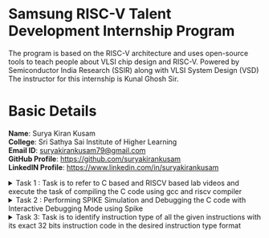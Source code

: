# Samsung RISC-V Talent Development Internship Program
The program is based on the RISC-V architecture and uses open-source tools to teach people about VLSI chip design and RISC-V. Powered by Semiconductor India Research (SSIR) along with VLSI System Design (VSD) The instructor for this internship is Kunal Ghosh Sir.

# Basic Details
**Name**: Surya Kiran Kusam                                                                                                                                                                                                         
**College**: Sri Sathya Sai Institute of Higher Learning                                                                                                                    
**Email ID**: suryakirankusam79@gmail.com                                                                                                                                                                                               
**GitHub Profile**: https://github.com/suryakirankusam                                                                                                                                                                                
**LinkedIN Profile**: https://www.linkedin.com/in/suryakirankusam 

<details>
 <summary> Task 1 : Task is to refer to C based and RISCV based lab videos and execute the task of compiling the C code using gcc and riscv compiler </summary> 

 ## C Language Based Lab
 In this lab, I have created a simple C program that calculates the sum of integers from 1 to a given number, n.
Started by typing the following command in the terminal to make sure that i am in the home directory
Next, I have written my C program. Opened an editor, for example leafpad, and create a new file called sum1ton.c
Wrote the code for the sum of numbers from 1 to n

![Screenshot 2025-01-04 193219](https://github.com/user-attachments/assets/2909c488-715c-44dc-be5a-1b39873795ba)


Once the code was written, saved the file and close the editor.
To compile the program, used the gcc command. Ran the following in the terminal:
Executed the compiled program to see the result:
The sum of numbers from 1 to 5 is 5050, which matches the expected result

![Screenshot 2025-01-04 203234](https://github.com/user-attachments/assets/e6ba9e17-fd8d-4a55-9ff6-312937e1d4a6)


Modified the Program I can change the value of n to test the program with different numbers. For example, change n = 5 to n = 55 and recompile

![image](https://github.com/user-attachments/assets/ea089d83-e40c-4652-a421-574de48fd729)


Then saved the file and re-ran the compilation and execution steps.
This simple program demonstrates how to calculate the sum of integers from 1 to n using a for loop. I can now experiment with different values of n and observed the results.

![image](https://github.com/user-attachments/assets/12d47dbf-8725-4114-a727-f8395387fc00)

## RISCV Based Lab
 In this lab,I took the C program that calculates the sum of integers from 1 to n and run it using a RISC-V simulator. I first compiled it with the RISC-V GCC compiler, explored the assembly code generated, and analyze the instructions. Here’s a step-by-step guide to executing this task. First, ensured that the C program I wrote in the previous lab is saved. Now, compiled it using the RISC-V GCC compiler. Used the following command in the terminal: 
```
riscv64-unknown-elf-gcc -O1 -march=rv64i -mabi=lp64 -o sum_1_to_n.o sum_1_to_n.c
```

![image](https://github.com/user-attachments/assets/cc472e8b-de8f-4c34-899c-f9754cbd47af)


Viewed the assembly code generated for the program. Used the objdump command to disassemble the object file.  Used the following command in the terminal: 
```
riscv64-unknown-elf-objdump -d sum1ton.o
```

![image](https://github.com/user-attachments/assets/323a73cd-dec4-4220-844e-babe39a0526a)

This will output a list of assembly instructions. The code may be long, so you can pipe it to less for easier navigation:

Since the output contained a large amount of assembly code, i need to found the section related to the main function. To do this, press / to search within less, and type main to jump to the main function's assembly code. Press n to move through occurrences until you find the correct section.

![image](https://github.com/user-attachments/assets/1c0336a7-9ca2-4882-97d3-328ce5766b12)


Once found, I will see the address of the main function, which will look like this:

![image](https://github.com/user-attachments/assets/d2b5afed-e423-4c11-8dcc-d08ef0c19956)


Focused on the assembly instructions generated. I saw a series of instructions that correspond to the operations in your C program.
Determined the Number of Instructions to calculate the number of instructions in the main function:
Look at the address of the first instruction in the main function (e.g., 10184).
Look at the address of the next instruction after the main function ends (e.g., 101C0).
Since each instruction occupies 4 bytes in RISC-V, you can calculate the total number of instructions by subtracting the starting address of the next instruction from the address of the main function and dividing by 4.
For example:
101C0 - 10184 = 0x3C (or 60 in decimal).
Divided by 4 (since each instruction is 4 bytes):
60 / 4 = 15 instructions.
So, there are 15 instructions in the main function.
Confirmed the Calculation, you can confirm that the addresses increase by 4 bytes as you examine the assembly code. For example, after address 0x10184, the next instruction will be at 0x10188, then 0x1018C, and so on.

Conclusion
This exercise allowed me to:

Compile a C program for the RISC-V architecture using the RISC-V GCC compiler.
Disassemble the object file to view the generated assembly code.
Analyzed the instructions in the main function and calculate the number of instructions.
By modifying the compiler optimization options (e.g., -O1, -O2, -O3), you can observe how the generated assembly code changes. Make sure to research what each optimization option does to understand the impact on the assembly code.
</details>

<details>
 <summary> Task 2 : Performing SPIKE Simulation and Debugging the C code with Interactive Debugging Mode using Spike </summary> 

 The third lab. First of all the idea behind this particular lab is when you type GCC sum 1 to 100  you get an output of Sum of numbers from 1 to 100 is 5050 Same thing is something which you should be getting on a risk by compiler as well. 

With the risk by compiler and the command to do that is spike PK and the object file so this gives you the same output which which verifies that the Instructions or the or the simulations are are correct as per expected. 

Now, let's see. Let's try to debug this one. So we what we'll do is we'll debug in spike - D PK 
We are going to run manually. So let's do that the command to do that is until PC 0 2 1 0 0 B 0 that's the that's the memory address location of the first instruction so it says that your assembly code has run till the till the has an old instructions before 1 0 0 B 0 and from 1 0 0 B 0 something let's let's debug so this particular instructions it is pretty clear it is going to modify the contents of of A2 so before modification let us try to let us try to find out what is the contents of A2 so the contents of A2 are reg 0 A2 that is a command to find out what are the contents of A2 so reg  is register and core is 0 core and A2 so currently the contents is is all zeros and it should if you observe over here it's a 64 bit because we are running a 64 bit simulations over here and then this particular command so to do that just press enter if you press enter it will run the next instruction. 

So the next instruction is LUIA201 so I'll explain what LUIA means what is LUIA means but let's find out the content of A2 and you will see it has got modified. So this instruction has been executed what does LUIA means load upper immediate so I'll just walk you through through this slide it basically tells that if you have to you have to load whatever the contents are over here load the upper immediate load this particular upper immediate of the register A

![latest](https://github.com/user-attachments/assets/635238e5-8fd3-4dad-a251-7b6bc093e49b)


Then I have crated a hello.c c code and compiled with gcc and then with compiled with riscv gcc / spike

 
![Screenshot 2025-01-03 145511](https://github.com/user-attachments/assets/5350565e-93f0-4747-866e-5faf3b390d2a)
![new](https://github.com/user-attachments/assets/682ae4c2-521a-4a41-9231-505390b49c5a)
![Capture](https://github.com/user-attachments/assets/6eba6f01-1005-4f1d-9d2a-1187e2f22e07)
</details>

<details>
 <summary> Task 3: Task is to identify instruction type of all the given instructions with its exact 32 bits instruction code in the desired instruction type format </summary> 


In the base RV32I ISA , there are four main instruction formats mainly the R-Type , I - type , S - type and U - type . All are 32 bits long.The base ISA has IALIGN=32, meaning that instructions must be aligned on a four-byte boundary in memory. If there is an misalignment an exception is taken such it branches or there will occur an unconditional jump , techincally instruction-address-misaligned exception.

![image](https://github.com/user-attachments/assets/6c5a3623-b495-460f-a732-c97619d68e21)


As in the image there are source resistors termed as rs (These are the registers that hold the input values for a particular operation or instruction). and destination resisters rd (This register holds the result of the operation performed by the instruction.) . The funct3 is a 3-bit field (field refers to a specific segment or portion of an instruction that contains particular information necessary for the processor to execute that instruction) and funct7 a 7-bit field and opcode (an instruction that specifies the operation to be done by the processor) and imm[x:y] means that the immediate value (a constant data value embedded directly within an instruction) is derived from the bits in the instruction ranging from position y to position x. The RISC-V ISA keeps the source (rs1 and rs2) and destination (rd) registers at the same position in all formats to simplify decoding.

Immediate Encoding Variants
There are a further two variants of the instruction formats based on the handling of immediates namely B-Type and J-Type

![image](https://github.com/user-attachments/assets/5e1c5b71-2dc9-45c7-9f5f-fc609391d73f)


R-TYPE :

![image](https://github.com/user-attachments/assets/f7aa60e5-4ea8-47b9-9f60-ac77d2f400cd)

the R-Type is an instruction format in the RISC-V architecture to perform arithmetic and logical operations using registers. As from above

opcode(6-0) identifies the operation to be performed (add,subtract,etc) ,

rd(11-7) is the destination register where the result is stored ,

funct3(14-12) specifies the operation within the opcode category ,

rs1(19-15) indicates the first source register that contains one of the operands for the operation ,

rs2(24-20) indicates the 2nd source register that contains the other operand for the operation ,

funct7(31-25) provides the operation, aloowing for more variations of instructions that share the same opcode and funct3 values.

I-Type :

![image](https://github.com/user-attachments/assets/31a49c3a-74c9-485b-82be-357b4dc55b2f)

the I-Type instruction format in the RISC-V architecture is designed for operations that involve immediate values and registers.

opcode(6-0) identifies the operation to be performed (load,add immediate) ,

rd(11-7) is the destination register where the result is stored ,

funct3(14-12) specifies the operation within the opcode category ,

rs1(19-15) indicates the first source register that contains one of the operands for the operation ,

imm[11:0] (31:20) is a 12 bit immediate value which is a constant directly embedded in the instruction.

S-Type :

![image](https://github.com/user-attachments/assets/7c1bb8a4-603d-42ce-bb09-558525ece633)


the S-Type instruction format in the RISC-V architecture is specifically designed for store operations, which involve writing data from registers to memory.

opcode(6-0) identifies the operation to be performed (SW - for store word) ,

imm[4:0] (11-7) these 5 bits of the immediate value specifies an offset (an offset is an adjustment made to an address) to be added to the address in rs1 ,

funct3(14-12) specifies the type of storage operation ,

rs1(19-15) first source register that contains the base address where data will be stored ,

rs2(24-20) 2nd source register that contains the data to be stored in memory ,

imm[11:5] (31:25) 7 bits of upper immediate value which complete 12 bit immediate value used as an offset ,

U-Type :

![image](https://github.com/user-attachments/assets/cdf04f5c-a302-4f32-889a-2e1b325da069)


the U-Type instruction format in the RISC-V architecture is designed for operations that involve a 20-bit immediate value, primarily used for loading upper immediate values into registers.

opcode(6-0) identifies the operation to be performed (LUI - for loading an upper immediate value) ,

rd(11-7) destination register where the result of the operation will be stored ,

imm[31:12] (31:12) 20 bit immediate value which is loaded into the upper part of the destination structure

B-Type :

![image](https://github.com/user-attachments/assets/509c096b-7723-489a-8379-448ca184a1f5)


the B-Type instruction format in the RISC-V architecture is primarily used for branch instructions, which control the flow of a program based on certain conditions.

opcode(6-0) identifies the operation to be performed (BEQ - equals to , BNE - not equal to) ,

funct3(14-12) specifies the type of branch operation ,

rs1(19-15) is a first source register that contains one of the oprands for the comparision ,

rs2(24-20) the 2nd register that contains the operand for the comparision ,

imm[4:1] (11:7) the lower bits of the immediate value used as part of the offset ,

imm[10:5] (30:25) the middle bits of the immediate value which are also part of the offset for branching ,

imm(1 bit) sign bit of the immediate value, which is used to complete the 13-bit immediate offset for branching .

J-Type :

![image](https://github.com/user-attachments/assets/91bb1f5e-e64d-4bec-b86d-81ddfdd80650)

the J-Type instruction format in the RISC-V architecture is specifically used for jump instructions, which allow for unconditionally transferring control to a new instruction address.

opcode(6-0) identifies the operation to be performed (JAL - jump and link) ,

rd(11-7) destination register where the return address will be stored ,

imm[19:12] (31:12) middle bits of the immediate value which are part of the target address to jump to ,

imm(1 bit) sign bit of the immediate value,which helps in determining the direction of the jump ,

imm[10:1] (30:21) lower bits of the immediate value which are also part of the target address for jumping ,

imm(1 bit) this bit is included to help with sign extension when calculating the jump address .

</details>
